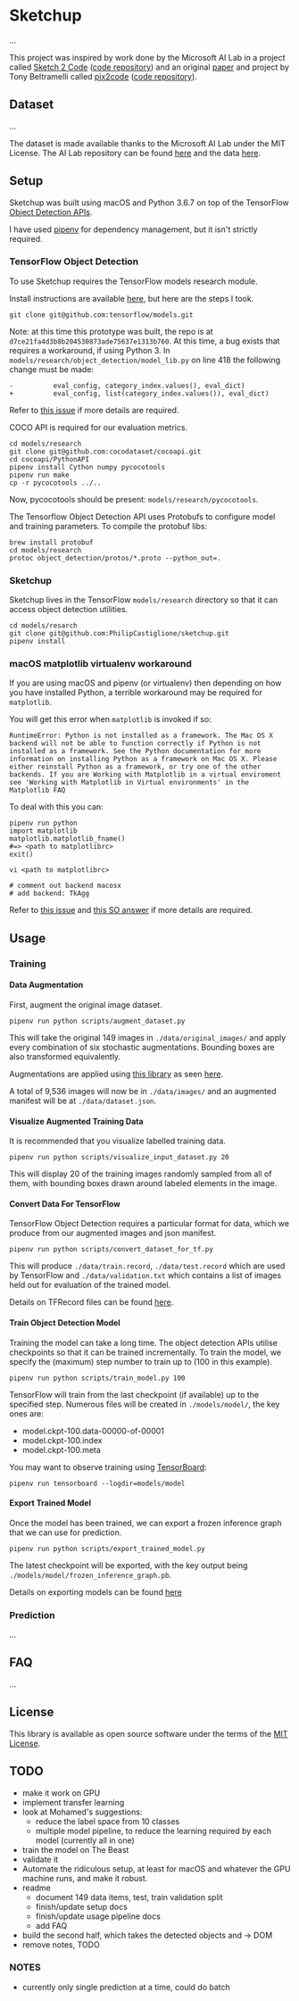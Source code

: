 # Sketchup

...

This project was inspired by work done by the Microsoft AI Lab in a project called
[Sketch 2 Code](https://www.ailab.microsoft.com/experiments/30c61484-d081-4072-99d6-e132d362b99d)
([code repository](https://github.com/Microsoft/ailab/tree/master/Sketch2Code))
and an original [paper](https://arxiv.org/abs/1705.07962) and project by Tony
Beltramelli called [pix2code](https://uizard.io/research/#pix2code)
([code repository](https://github.com/tonybeltramelli/pix2code)).

## Dataset

...

The dataset is made available thanks to the Microsoft AI Lab under the MIT License.
The AI Lab repository can be found [here](https://github.com/Microsoft/ailab) and
the data [here](https://github.com/Microsoft/ailab/tree/master/Sketch2Code/model).

## Setup

Sketchup was built using macOS and Python 3.6.7 on top of the TensorFlow
[Object Detection APIs](https://github.com/tensorflow/models/tree/master/research/object_detection).

I have used [pipenv](https://pipenv.readthedocs.io/) for dependency management,
but it isn't strictly required.

### TensorFlow Object Detection

To use Sketchup requires the TensorFlow models research module.

Install instructions are available
[here](https://github.com/tensorflow/models/blob/master/research/object_detection/g3doc/installation.md),
but here are the steps I took.

```
git clone git@github.com:tensorflow/models.git
```

Note: at this time this prototype was built, the repo is at
`d7ce21fa4d3b8b204530873ade75637e1313b760`. At this time, a bug exists that
requires a workaround, if using Python 3. In
`models/research/object_detection/model_lib.py` on line 418 the following change
must be made:

```
-          eval_config, category_index.values(), eval_dict)
+          eval_config, list(category_index.values()), eval_dict)
```

Refer to [this issue](https://github.com/tensorflow/models/issues/4780)
if more details are required.

COCO API is required for our evaluation metrics.

```
cd models/research
git clone git@github.com:cocodataset/cocoapi.git
cd cocoapi/PythonAPI
pipenv install Cython numpy pycocotools
pipenv run make
cp -r pycocotools ../..
```

Now, pycocotools should be present: `models/research/pycocotools`.

The Tensorflow Object Detection API uses Protobufs to configure model and
training parameters. To compile the protobuf libs:

```
brew install protobuf
cd models/research
protoc object_detection/protos/*.proto --python_out=.
```

### Sketchup

Sketchup lives in the TensorFlow `models/research` directory so that it
can access object detection utilities.

```
cd models/resarch
git clone git@github.com:PhilipCastiglione/sketchup.git
pipenv install
```

### macOS matplotlib virtualenv workaround

If you are using macOS and pipenv (or virtualenv) then depending on how you have
installed Python, a terrible workaround may be required for `matplotlib`.

You will get this error when `matplotlib` is invoked if so:

```
RuntimeError: Python is not installed as a framework. The Mac OS X backend will not be able to function correctly if Python is not installed as a framework. See the Python documentation for more information on installing Python as a framework on Mac OS X. Please either reinstall Python as a framework, or try one of the other backends. If you are Working with Matplotlib in a virtual enviroment see 'Working with Matplotlib in Virtual environments' in the Matplotlib FAQ
```

To deal with this you can:

```
pipenv run python
import matplotlib
matplotlib.matplotlib_fname()
#=> <path to matplotlibrc>
exit()

vi <path to matplotlibrc>

# comment out backend macosx
# add backend: TkAgg
```

Refer to [this issue](https://github.com/pyenv/pyenv-virtualenv/issues/140)
and [this SO answer](https://stackoverflow.com/questions/49367013/pipenv-install-matplotlib)
if more details are required.

## Usage

### Training

#### Data Augmentation

First, augment the original image dataset.

```
pipenv run python scripts/augment_dataset.py
```

This will take the original 149 images in `./data/original_images/` and apply
every combination of six stochastic augmentations. Bounding boxes are also
transformed equivalently.

Augmentations are applied using
[this library](https://github.com/aleju/imgaug) as seen
[here](src/augmenter.py#L16).

A total of 9,536 images will now be in `./data/images/` and an augmented
manifest will be at `./data/dataset.json`.

#### Visualize Augmented Training Data

It is recommended that you visualize labelled training data.

```
pipenv run python scripts/visualize_input_dataset.py 20
```

This will display 20 of the training images randomly sampled from all of them,
with bounding boxes drawn around labeled elements in the image.

#### Convert Data For TensorFlow

TensorFlow Object Detection requires a particular format for data, which
we produce from our augmented images and json manifest.

```
pipenv run python scripts/convert_dataset_for_tf.py
```

This will produce `./data/train.record`, `./data/test.record` which are used
by TensorFlow and `./data/validation.txt` which contains a list of images held
out for evaluation of the trained model.

Details on TFRecord files can be found
[here](https://github.com/tensorflow/models/blob/master/research/object_detection/g3doc/preparing_inputs.md).

#### Train Object Detection Model

Training the model can take a long time. The object detection APIs utilise
checkpoints so that it can be trained incrementally. To train the model, we
specify the (maximum) step number to train up to (100 in this example).

```
pipenv run python scripts/train_model.py 100
```

TensorFlow will train from the last checkpoint (if available) up to the specified
step. Numerous files will be created in `./models/model/`, the key ones are:

* model.ckpt-100.data-00000-of-00001
* model.ckpt-100.index
* model.ckpt-100.meta

You may want to observe training using [TensorBoard](https://www.tensorflow.org/guide/summaries_and_tensorboard):

```
pipenv run tensorboard --logdir=models/model
```

#### Export Trained Model

Once the model has been trained, we can export a frozen inference graph that we
can use for prediction.

```
pipenv run python scripts/export_trained_model.py
```

The latest checkpoint will be exported, with the key output being
`./models/model/frozen_inference_graph.pb`.

Details on exporting models can be found
[here](https://github.com/tensorflow/models/blob/master/research/object_detection/g3doc/exporting_models.md)

### Prediction

...

## FAQ

...

## License

This library is available as open source software under the terms of the
[MIT License](http://opensource.org/licenses/MIT).

## TODO

* make it work on GPU
* implement transfer learning
* look at Mohamed's suggestions:
    * reduce the label space from 10 classes
    * multiple model pipeline, to reduce the learning required by each model (currently all in one)
* train the model on The Beast
* validate it
* Automate the ridiculous setup, at least for macOS and whatever the GPU machine runs, and make it robust.
* readme
    * document 149 data items, test, train validation split
    * finish/update setup docs
    * finish/update usage pipeline docs
    * add FAQ
* build the second half, which takes the detected objects and -> DOM
* remove notes, TODO

### NOTES

* currently only single prediction at a time, could do batch

